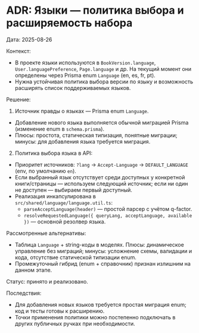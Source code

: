 # ADR: Языки — политика выбора и расширяемость набора

Дата: 2025-08-26

Контекст:

- В проекте языки используются в `BookVersion.language`, `User.languagePreference`, `Page.language` и др. На текущий момент они определены через Prisma enum `Language` (en, es, fr, pt).
- Нужна устойчивая политика выбора версии по языку и возможность расширять список поддерживаемых языков.

Решение:

1. Источник правды о языках — Prisma enum `Language`.

- Добавление нового языка выполняется обычной миграцией Prisma (изменение enum в `schema.prisma`).
- Плюсы: простота, статическая типизация, понятные миграции; минусы: для добавления языка требуется миграция.

2. Политика выбора языка в API:

- Приоритет источников: `?lang` → `Accept-Language` → `DEFAULT_LANGUAGE` (env, по умолчанию `en`).
- Если выбранный язык отсутствует среди доступных у конкретной книги/страницы — используем следующий источник; если ни один не доступен — выбираем первый доступный.
- Реализация инкапсулирована в `src/shared/language/language.util.ts`:
  - `parseAcceptLanguage(header)` — простой парсер с учётом q-factor.
  - `resolveRequestedLanguage({ queryLang, acceptLanguage, available })` — основной резолвер языка.

Рассмотренные альтернативы:

- Таблица `Language` + string-коды в моделях. Плюсы: динамическое управление без миграций; минусы: усложнение схемы, валидации и кода, отсутствие статической типизации enum.
- Промежуточный гибрид (enum + справочник) признан излишним на данном этапе.

Статус: принято и реализовано.

Последствия:

- Для добавления новых языков требуется простая миграция enum; код и тесты готовы к расширению.
- Точки применения политики можно постепенно подключать в других публичных ручках при необходимости.
